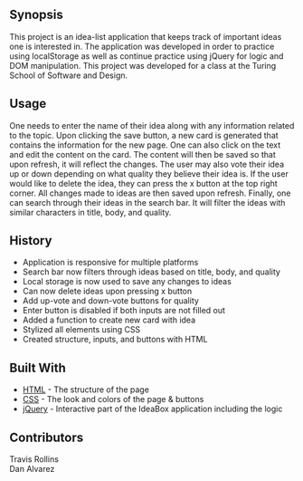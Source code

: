 ## Synopsis

This project is an idea-list application that keeps track of important ideas one is interested in.  The application was developed in order to practice using localStorage as well as continue practice using jQuery for logic and DOM manipulation.  This project was developed for a class at the Turing School of Software and Design.

## Usage
One needs to enter the name of their idea along with any information related to the topic.  Upon clicking the save button, a new card is generated that contains the information for the new page.  One can also click on the text and edit the content on the card.  The content will then be saved so that upon refresh, it will reflect the changes.  The user may also vote their idea up or down depending on what quality they believe their idea is.  If the user would like to delete the idea, they can press the x button at the top right corner.  All changes made to ideas are then saved upon refresh.  Finally, one can search through their ideas in the search bar.  It will filter the ideas with similar characters in title, body, and quality.

## History

* Application is responsive for multiple platforms
* Search bar now filters through ideas based on title, body, and quality
* Local storage is now used to save any changes to ideas
* Can now delete ideas upon pressing x button
* Add up-vote and down-vote buttons for quality
* Enter button is disabled if both inputs are not filled out
* Added a function to create new card with idea
* Stylized all elements using CSS
* Created structure, inputs, and buttons with HTML

## Built With

* [HTML](https://github.com/wheresmytyphone/linked-list/blob/master/index.html) - The structure of the page
* [CSS](https://github.com/wheresmytyphone/linked-list/blob/master/styles.css) - The look and colors of the page & buttons
* [jQuery](https://github.com/wheresmytyphone/linked-list/blob/master/script.js) - Interactive part of the IdeaBox application including the logic

## Contributors

Travis Rollins  
Dan Alvarez
